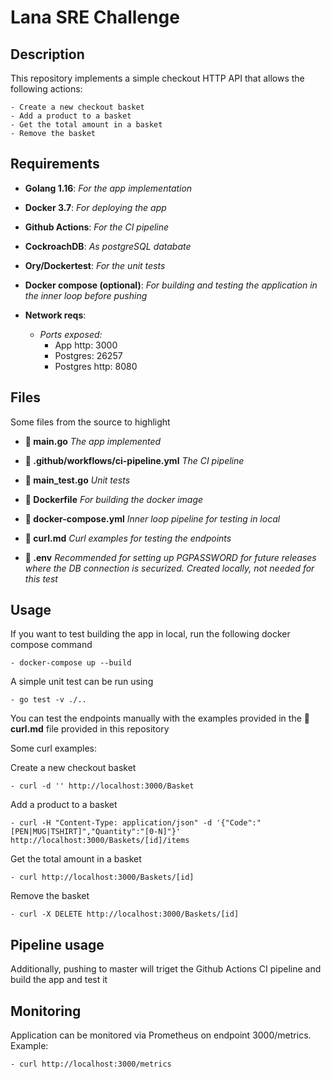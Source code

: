 # Lana SRE Challenge

## Description

This repository implements a simple checkout HTTP API that allows the following actions:

    - Create a new checkout basket
    - Add a product to a basket
    - Get the total amount in a basket
    - Remove the basket


## Requirements

- **Golang 1.16**: *For the app implementation*
- **Docker 3.7**: *For deploying the app*
- **Github Actions**: *For the CI pipeline*
- **CockroachDB**: *As postgreSQL databate*
- **Ory/Dockertest**: *For the unit tests*
- **Docker compose (optional)**: *For building and testing the application in the inner loop before pushing*

- **Network reqs**:
    - *Ports exposed:*
        - App http: 3000
        - Postgres: 26257
        - Postgres http: 8080

## Files

Some files from the source to highlight

- **📄 main.go** *The app implemented*

- **📄 .github/workflows/ci-pipeline.yml** *The CI pipeline*

- **🧪 main_test.go** *Unit tests*

- **🐋 Dockerfile** *For building the docker image*

- **🐋 docker-compose.yml** *Inner loop pipeline for testing in local*

- **📃 curl.md** *Curl examples for testing the endpoints*

- **📃 .env** *Recommended for setting up PGPASSWORD for future releases where the DB connection is securized. Created locally, not needed for this test*

## Usage

If you want to test building the app in local, run the following docker compose command
    
    - docker-compose up --build

A simple unit test can be run using
    
    - go test -v ./..

You can test the endpoints manually with the examples provided in the **📃 curl.md** file provided in this repository

Some curl examples:

Create a new checkout basket

    - curl -d '' http://localhost:3000/Basket


Add a product to a basket

    - curl -H "Content-Type: application/json" -d '{"Code":"[PEN|MUG|TSHIRT]","Quantity":"[0-N]"}' http://localhost:3000/Baskets/[id]/items

Get the total amount in a basket

    - curl http://localhost:3000/Baskets/[id]

Remove the basket

    - curl -X DELETE http://localhost:3000/Baskets/[id]

## Pipeline usage

Additionally, pushing to master will triget the Github Actions CI pipeline and build the app and test it

## Monitoring

Application can be monitored via Prometheus on endpoint 3000/metrics. Example:

    - curl http://localhost:3000/metrics